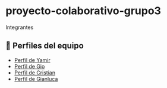 # proyecto-colaborativo-grupo3
Integrantes
## 👥 Perfiles del equipo

- [Perfil de Yamir](./perfil-yamir.md)
- [Perfil de Gio](./perfil-gio.md)
- [Perfil de Cristian](./perfil-cristian.md)
- [Perfil de Gianluca](./perfil-Gianluca.md)
